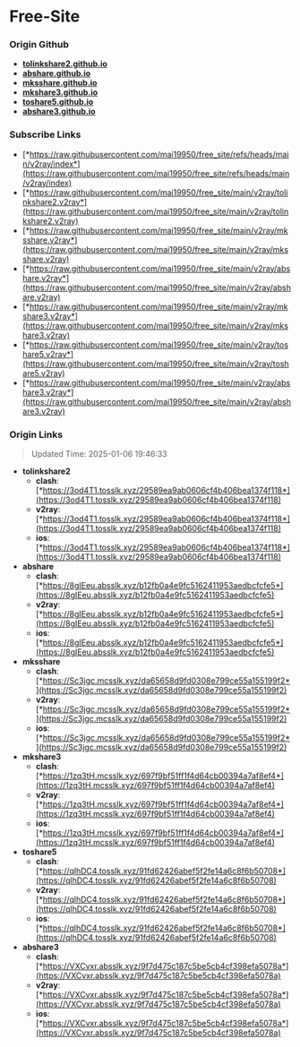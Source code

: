 # Free-Site

### Origin Github

- [**tolinkshare2.github.io**](https://github.com/tolinkshare2/tolinkshare2.github.io)
- [**abshare.github.io**](https://github.com/abshare/abshare.github.io)
- [**mksshare.github.io**](https://github.com/mksshare/mksshare.github.io)
- [**mkshare3.github.io**](https://github.com/mkshare3/mkshare3.github.io)
- [**toshare5.github.io**](https://github.com/toshare5/toshare5.github.io)
- [**abshare3.github.io**](https://github.com/abshare3/abshare3.github.io)

### Subscribe Links

- [*https://raw.githubusercontent.com/mai19950/free_site/refs/heads/main/v2ray/index*](https://raw.githubusercontent.com/mai19950/free_site/refs/heads/main/v2ray/index)
- [*https://raw.githubusercontent.com/mai19950/free_site/main/v2ray/tolinkshare2.v2ray*](https://raw.githubusercontent.com/mai19950/free_site/main/v2ray/tolinkshare2.v2ray)
- [*https://raw.githubusercontent.com/mai19950/free_site/main/v2ray/mksshare.v2ray*](https://raw.githubusercontent.com/mai19950/free_site/main/v2ray/mksshare.v2ray)
- [*https://raw.githubusercontent.com/mai19950/free_site/main/v2ray/abshare.v2ray*](https://raw.githubusercontent.com/mai19950/free_site/main/v2ray/abshare.v2ray)
- [*https://raw.githubusercontent.com/mai19950/free_site/main/v2ray/mkshare3.v2ray*](https://raw.githubusercontent.com/mai19950/free_site/main/v2ray/mkshare3.v2ray)
- [*https://raw.githubusercontent.com/mai19950/free_site/main/v2ray/toshare5.v2ray*](https://raw.githubusercontent.com/mai19950/free_site/main/v2ray/toshare5.v2ray)
- [*https://raw.githubusercontent.com/mai19950/free_site/main/v2ray/abshare3.v2ray*](https://raw.githubusercontent.com/mai19950/free_site/main/v2ray/abshare3.v2ray)

### Origin Links

> Updated Time: 2025-01-06 19:46:33

- **tolinkshare2**
  - **clash**: [*https://3od4T1.tosslk.xyz/29589ea9ab0606cf4b406bea1374f118*](https://3od4T1.tosslk.xyz/29589ea9ab0606cf4b406bea1374f118)
  - **v2ray**: [*https://3od4T1.tosslk.xyz/29589ea9ab0606cf4b406bea1374f118*](https://3od4T1.tosslk.xyz/29589ea9ab0606cf4b406bea1374f118)
  - **ios**: [*https://3od4T1.tosslk.xyz/29589ea9ab0606cf4b406bea1374f118*](https://3od4T1.tosslk.xyz/29589ea9ab0606cf4b406bea1374f118)
- **abshare**
  - **clash**: [*https://8gIEeu.absslk.xyz/b12fb0a4e9fc5162411953aedbcfcfe5*](https://8gIEeu.absslk.xyz/b12fb0a4e9fc5162411953aedbcfcfe5)
  - **v2ray**: [*https://8gIEeu.absslk.xyz/b12fb0a4e9fc5162411953aedbcfcfe5*](https://8gIEeu.absslk.xyz/b12fb0a4e9fc5162411953aedbcfcfe5)
  - **ios**: [*https://8gIEeu.absslk.xyz/b12fb0a4e9fc5162411953aedbcfcfe5*](https://8gIEeu.absslk.xyz/b12fb0a4e9fc5162411953aedbcfcfe5)
- **mksshare**
  - **clash**: [*https://Sc3jgc.mcsslk.xyz/da65658d9fd0308e799ce55a155199f2*](https://Sc3jgc.mcsslk.xyz/da65658d9fd0308e799ce55a155199f2)
  - **v2ray**: [*https://Sc3jgc.mcsslk.xyz/da65658d9fd0308e799ce55a155199f2*](https://Sc3jgc.mcsslk.xyz/da65658d9fd0308e799ce55a155199f2)
  - **ios**: [*https://Sc3jgc.mcsslk.xyz/da65658d9fd0308e799ce55a155199f2*](https://Sc3jgc.mcsslk.xyz/da65658d9fd0308e799ce55a155199f2)
- **mkshare3**
  - **clash**: [*https://1zq3tH.mcsslk.xyz/697f9bf51ff1f4d64cb00394a7af8ef4*](https://1zq3tH.mcsslk.xyz/697f9bf51ff1f4d64cb00394a7af8ef4)
  - **v2ray**: [*https://1zq3tH.mcsslk.xyz/697f9bf51ff1f4d64cb00394a7af8ef4*](https://1zq3tH.mcsslk.xyz/697f9bf51ff1f4d64cb00394a7af8ef4)
  - **ios**: [*https://1zq3tH.mcsslk.xyz/697f9bf51ff1f4d64cb00394a7af8ef4*](https://1zq3tH.mcsslk.xyz/697f9bf51ff1f4d64cb00394a7af8ef4)
- **toshare5**
  - **clash**: [*https://qlhDC4.tosslk.xyz/91fd62426abef5f2fe14a6c8f6b50708*](https://qlhDC4.tosslk.xyz/91fd62426abef5f2fe14a6c8f6b50708)
  - **v2ray**: [*https://qlhDC4.tosslk.xyz/91fd62426abef5f2fe14a6c8f6b50708*](https://qlhDC4.tosslk.xyz/91fd62426abef5f2fe14a6c8f6b50708)
  - **ios**: [*https://qlhDC4.tosslk.xyz/91fd62426abef5f2fe14a6c8f6b50708*](https://qlhDC4.tosslk.xyz/91fd62426abef5f2fe14a6c8f6b50708)
- **abshare3**
  - **clash**: [*https://VXCvxr.absslk.xyz/9f7d475c187c5be5cb4cf398efa5078a*](https://VXCvxr.absslk.xyz/9f7d475c187c5be5cb4cf398efa5078a)
  - **v2ray**: [*https://VXCvxr.absslk.xyz/9f7d475c187c5be5cb4cf398efa5078a*](https://VXCvxr.absslk.xyz/9f7d475c187c5be5cb4cf398efa5078a)
  - **ios**: [*https://VXCvxr.absslk.xyz/9f7d475c187c5be5cb4cf398efa5078a*](https://VXCvxr.absslk.xyz/9f7d475c187c5be5cb4cf398efa5078a)
